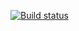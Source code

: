 
[![Build status](https://ci.appveyor.com/api/projects/status/k76l8xlwbkoqcyqb?svg=true)](https://ci.appveyor.com/project/SVVerbovskiy/jsa-homework-4-1)
